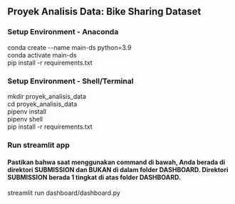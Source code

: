 ## Proyek Analisis Data: Bike Sharing Dataset

### Setup Environment - Anaconda  
conda create --name main-ds python=3.9  
conda activate main-ds  
pip install -r requirements.txt

### Setup Environment - Shell/Terminal  
mkdir proyek_analisis_data  
cd proyek_analisis_data  
pipenv install  
pipenv shell  
pip install -r requirements.txt

### Run streamlit app
#### Pastikan bahwa saat menggunakan command di bawah, Anda berada di direktori SUBMISSION dan BUKAN di dalam folder DASHBOARD. Direktori SUBMISSION berada 1 tingkat di atas folder DASHBOARD.  
streamlit run dashboard/dashboard.py
